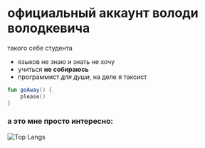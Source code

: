 
# официальный аккаунт володи володкевича
такого себе студента
- языков не знаю и знать не хочу
- учиться **не собираюсь**
- программист _для души_, на деле я таксист

```kotlin
fun goAway() {
    please()
}
```
### а это мне просто интересно:
![Top Langs](https://github-readme-stats.vercel.app/api/top-langs/?username=hhhannahmmmontana&show_icons=true&theme=radical&layout=compact)
